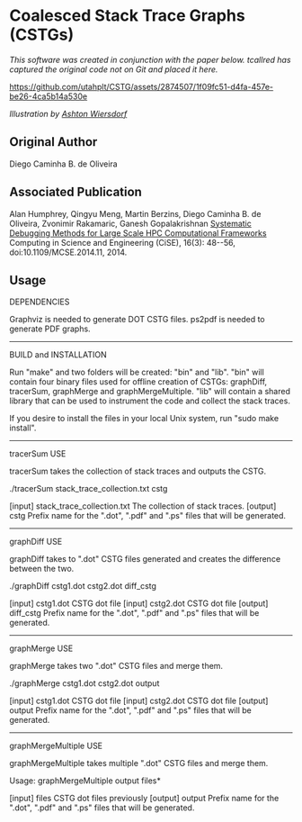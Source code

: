 # Coalesced Stack Trace Graphs (CSTGs)

*This software was created in conjunction with the paper below. tcallred has captured the original code not on Git and placed it here.*

https://github.com/utahplt/CSTG/assets/2874507/1f09fc51-d4fa-457e-be26-4ca5b14a530e

*Illustration by [Ashton Wiersdorf](https://lambdaland.org)*

## Original Author
Diego Caminha B. de Oliveira

## Associated Publication 
Alan Humphrey, Qingyu Meng, Martin Berzins, Diego Caminha B. de Oliveira, Zvonimir Rakamaric, Ganesh Gopalakrishnan
[Systematic Debugging Methods for Large Scale HPC Computational Frameworks](https://soarlab.org/publications/2014_cise_hmbcrg/)
Computing in Science and Engineering (CiSE), 16(3): 48--56, doi:10.1109/MCSE.2014.11, 2014.

## Usage
DEPENDENCIES

Graphviz is needed to generate DOT CSTG files.
ps2pdf is needed to generate PDF graphs.

-------------------------------------------------
BUILD and INSTALLATION 

Run "make" and two folders will be created: "bin" and "lib".
"bin" will contain four binary files used for offline creation of CSTGs: graphDiff, tracerSum, graphMerge and graphMergeMultiple.
"lib" will contain a shared library that can be used to instrument the code and collect the stack traces.

If you desire to install the files in your local Unix system, run "sudo make install".

-------------------------------------------------
tracerSum USE

tracerSum takes the collection of stack traces and outputs the CSTG. 

./tracerSum stack_trace_collection.txt cstg

  [input]  stack_trace_collection.txt          The collection of stack traces.
  [output] cstg                                Prefix name for the ".dot", ".pdf" and ".ps" files that will be generated.


-------------------------------------------------
graphDiff USE

graphDiff takes to ".dot" CSTG files generated and creates the difference between the two.

./graphDiff cstg1.dot cstg2.dot diff_cstg

  [input]  cstg1.dot                           CSTG dot file
  [input]  cstg2.dot                           CSTG dot file
  [output] diff_cstg                           Prefix name for the ".dot", ".pdf" and ".ps" files that will be generated.

-------------------------------------------------
graphMerge USE

graphMerge takes two ".dot" CSTG files and merge them.

./graphMerge cstg1.dot cstg2.dot output

  [input]  cstg1.dot                           CSTG dot file
  [input]  cstg2.dot                           CSTG dot file
  [output] output                              Prefix name for the ".dot", ".pdf" and ".ps" files that will be generated.

-------------------------------------------------
graphMergeMultiple USE

graphMergeMultiple takes multiple ".dot" CSTG files and merge them.

Usage: graphMergeMultiple output files*

  [input]  files                               CSTG dot files previously
  [output] output                              Prefix name for the ".dot", ".pdf" and ".ps" files that will be generated.


